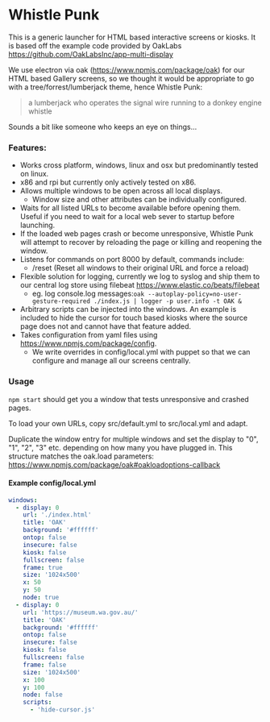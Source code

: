 # Whistle Punk

This is a generic launcher for HTML based interactive screens or kiosks. It is based off the example code provided by OakLabs https://github.com/OakLabsInc/app-multi-display

We use electron via oak (https://www.npmjs.com/package/oak) for our HTML based Gallery screens, so we thought it would be appropriate
to go with a tree/forrest/lumberjack theme, hence Whistle Punk:

> a lumberjack who operates the signal wire running to a donkey engine whistle

Sounds a bit like someone who keeps an eye on things...

### Features:

- Works cross platform, windows, linux and osx but predominantly tested on linux.
- x86 and rpi but currently only actively tested on x86.  
- Allows multiple windows to be open across all local displays.
    - Window size and other attributes can be individually configured.
- Waits for all listed URLs to become available before opening them. Useful if you need to wait for a local web sever to startup before launching.
- If the loaded web pages crash or become unresponsive, Whistle Punk will attempt to recover by reloading the page or killing and reopening the window.
- Listens for commands on port 8000 by default, commands include:
  - /reset (Reset all windows to their original URL and force a reload)
- Flexible solution for logging, currently we log to syslog and ship them to our central log store using filebeat https://www.elastic.co/beats/filebeat
    - eg. log console.log messages:```oak --autoplay-policy=no-user-gesture-required ./index.js | logger -p user.info -t OAK &```
- Arbitrary scripts can be injected into the windows. An example is included to hide the cursor for touch based kiosks where the source page does not and cannot have that feature added.
- Takes configuration from yaml files using https://www.npmjs.com/package/config.
    - We write overrides in config/local.yml with puppet so that we can configure and manage all our screens centrally.
  
### Usage

```npm start``` should get you a window that tests unresponsive and crashed pages.

To load your own URLs, copy src/default.yml to src/local.yml and adapt.

Duplicate the window entry for multiple windows and set the display to "0", "1", "2", "3" etc. depending on how many you have plugged in. This structure matches the oak.load parameters: https://www.npmjs.com/package/oak#oakloadoptions-callback

#### Example config/local.yml
```yaml
windows:
  - display: 0
    url: './index.html'
    title: 'OAK'
    background: '#ffffff'
    ontop: false
    insecure: false
    kiosk: false
    fullscreen: false
    frame: true
    size: '1024x500'
    x: 50
    y: 50
    node: true
  - display: 0
    url: 'https://museum.wa.gov.au/'
    title: 'OAK'
    background: '#ffffff'
    ontop: false
    insecure: false
    kiosk: false
    fullscreen: false
    frame: false
    size: '1024x500'
    x: 100
    y: 100
    node: false
    scripts:
      - 'hide-cursor.js'
```